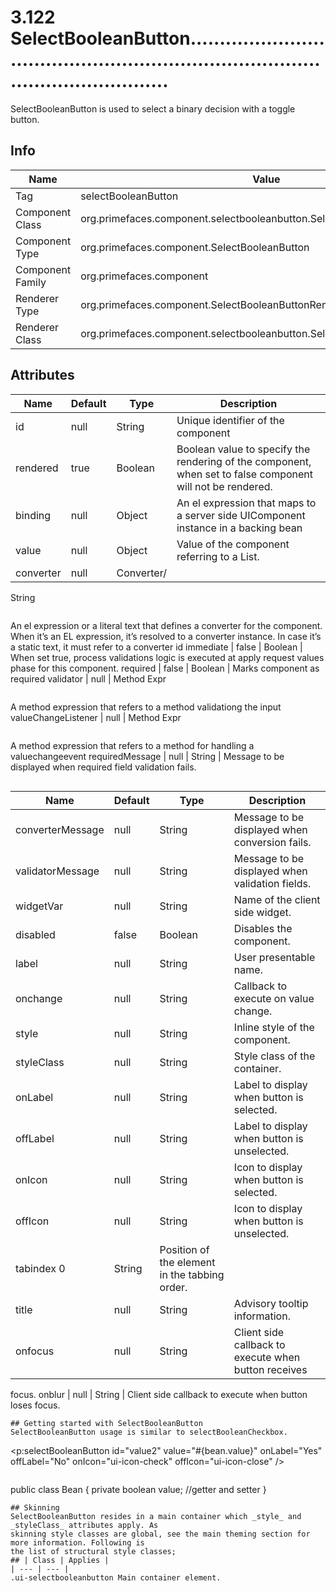# 3.122 SelectBooleanButton.......................................................................................................

SelectBooleanButton is used to select a binary decision with a toggle button.

## Info

| Name | Value |
| - | - |
| Tag | selectBooleanButton
| Component Class | org.primefaces.component.selectbooleanbutton.SelectBooleanButton
| Component Type | org.primefaces.component.SelectBooleanButton
| Component Family | org.primefaces.component |
| Renderer Type | org.primefaces.component.SelectBooleanButtonRenderer
| Renderer Class | org.primefaces.component.selectbooleanbutton.SelectBooleanButtonRenderer

## Attributes

| Name | Default | Type | Description | 
| --- | --- | --- | --- |
id | null | String | Unique identifier of the component
rendered | true | Boolean | Boolean value to specify the rendering of the component, when set to false component will not be rendered.
binding | null | Object | An el expression that maps to a server side UIComponent instance in a backing bean
value | null | Object | Value of the component referring to a List.
converter | null | Converter/
String
```
```
An el expression or a literal text that defines a converter
for the component. When it’s an EL expression, it’s
resolved to a converter instance. In case it’s a static text,
it must refer to a converter id
immediate | false | Boolean | When set true, process validations logic is executed at
apply request values phase for this component.
required | false | Boolean | Marks component as required
validator | null | Method
Expr
```
```
A method expression that refers to a method validationg
the input
valueChangeListener | null | Method
Expr
```
```
A method expression that refers to a method for handling
a valuechangeevent
requiredMessage | null | String | Message to be displayed when required field validation
fails.
```

```
| Name | Default | Type | Description | 
| --- | --- | --- | --- |
converterMessage | null | String | Message to be displayed when conversion fails.
validatorMessage | null | String | Message to be displayed when validation fields.
widgetVar | null | String | Name of the client side widget.
disabled | false | Boolean | Disables the component.
label | null | String | User presentable name.
onchange | null | String | Callback to execute on value change.
style | null | String | Inline style of the component.
styleClass | null | String | Style class of the container.
onLabel | null | String | Label to display when button is selected.
offLabel | null | String | Label to display when button is unselected.
onIcon | null | String | Icon to display when button is selected.
offIcon | null | String | Icon to display when button is unselected.
tabindex 0 | String | Position of the element in the tabbing order.
title | null | String | Advisory tooltip information.
onfocus | null | String | Client side callback to execute when button receives
focus.
onblur | null | String | Client side callback to execute when button loses focus.
```
## Getting started with SelectBooleanButton
SelectBooleanButton usage is similar to selectBooleanCheckbox.

```
<p:selectBooleanButton id="value2" value="#{bean.value}" onLabel="Yes"
offLabel="No" onIcon="ui-icon-check" offIcon="ui-icon-close" />
```
```
public class Bean {
private boolean value;
//getter and setter
}
```
## Skinning
SelectBooleanButton resides in a main container which _style_ and _styleClass_ attributes apply. As
skinning style classes are global, see the main theming section for more information. Following is
the list of structural style classes;
## | Class | Applies | 
| --- | --- | 
.ui-selectbooleanbutton Main container element.

